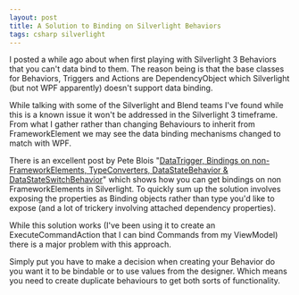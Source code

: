 ```yaml
---
layout: post
title: A Solution to Binding on Silverlight Behaviors
tags: csharp silverlight
---
```


I posted a while ago about when first playing with Silverlight 3
Behaviors that you can&#39;t data bind to them. The reason being is that
the base classes for Behaviors, Triggers and Actions are
DependencyObject which Silverlight (but not WPF apparently) doesn&#39;t
support data binding. 

While talking with some of the
Silverlight and Blend teams I&#39;ve found while this is a known issue it
won&#39;t be addressed in the Silverlight 3 timeframe. From what I gather
rather than changing Behaviours to inherit from FrameworkElement we may
see the data binding mechanisms changed to match with WPF.

There is an excellent post by Pete Blois &quot;[DataTrigger, Bindings on non-FrameworkElements, TypeConverters, DataStateBehavior &amp; DataStateSwitchBehavior](http://blois.us/blog/2009/04/datatrigger-bindings-on-non.html)&quot;
which shows how you can get bindings on non FrameworkElements in
Silverlight. To quickly sum up the solution involves exposing the
properties as Binding objects rather than type you&#39;d like to expose
(and a lot of trickery involving attached dependency properties).

While
this solution works (I&#39;ve been using it to create an
ExecuteCommandAction that I can bind Commands from my ViewModel) there
is a major problem with this approach.

Simply put you have to
make a decision when creating your Behavior do you want it to be
bindable or to use values from the designer. Which means you need to
create duplicate behaviours to get both sorts of functionality.

